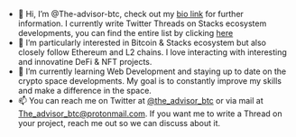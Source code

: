 - 👋 Hi, I’m @The-advisor-btc, check out my [bio link](owl.link/the_advisor.btc) for further information. I currently write Twitter Threads on
  Stacks ecosystem developments, you can find the entire list by clicking [here](https://twitter.com/the_advisor_btc/status/1505598537052172297)
- 👀 I’m particularly interested in Bitcoin & Stacks ecosystem but also closely follow Ethereum and L2 chains. I love interacting with 
  interesting and innovatine DeFi & NFT projects.
- 🌱 I’m currently learning Web Development and staying up to date on the crypto space developments. My goal is to constantly improve my skills
  and make a difference in the space.
- 📫 You can reach me on Twitter at [@the_advisor_btc](https://twitter.com/the_advisor_btc) or via mail at The_advisor_btc@protonmail.com. 
  If you want me to write a Thread on your project, reach me out so we can discuss about it.

<!---
The-advisor-btc/The-advisor-btc is a ✨ special ✨ repository because its `README.md` (this file) appears on your GitHub profile.
You can click the Preview link to take a look at your changes.
--->
